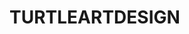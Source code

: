 # TURTLEARTDESIGN
<ing src="https://github.com/ZhouJacky/TURTLEARTDESIGN/blob/master/project_pic.PNG">
